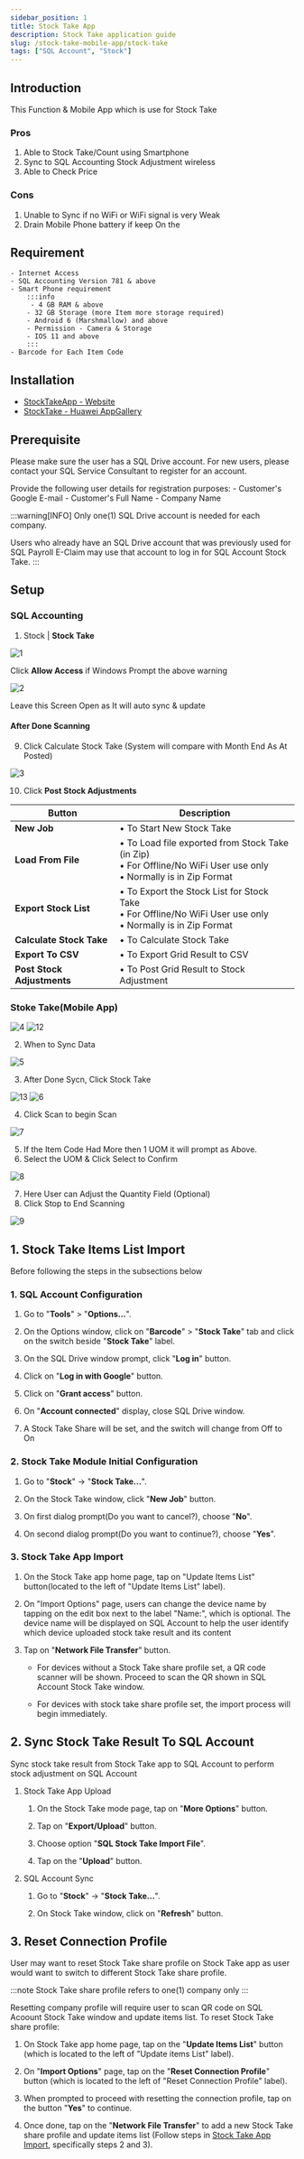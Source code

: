 ```yaml
---
sidebar_position: 1
title: Stock Take App
description: Stock Take application guide
slug: /stock-take-mobile-app/stock-take
tags: ["SQL Account", "Stock"]
---
```


## Introduction
This Function & Mobile App which is use for Stock Take

### Pros
01. Able to Stock Take/Count using Smartphone
02. Sync to SQL Accounting Stock Adjustment wireless
03. Able to Check Price
### Cons
01. Unable to Sync if no WiFi or WiFi signal is very Weak
02. Drain Mobile Phone battery if keep On the 

## Requirement
    - Internet Access
    - SQL Accounting Version 781 & above
    - Smart Phone requirement
        :::info
         - 4 GB RAM & above
        - 32 GB Storage (more Item more storage required)
        - Android 6 (Marshmallow) and above
        - Permission - Camera & Storage
        - IOS 11 and above
        :::
    - Barcode for Each Item Code

## Installation
- [StockTakeApp - Website](https://www.sql.com.my/sqlstocktake/)
- [StockTake - Huawei AppGallery](https://appgallery.huawei.com/#/app/C102639285)


## Prerequisite

Please make sure the user has a SQL Drive account. For new users, please contact your SQL Service Consultant to register for an account.

Provide the following user details for registration purposes:
    - Customer's Google E-mail
    - Customer's Full Name
    - Company Name

:::warning[INFO]
Only one(1) SQL Drive account is needed for each company.

Users who already have an SQL Drive account that was previously used for SQL Payroll E-Claim may use that account to log in for SQL Account Stock Take.
:::

## Setup
### SQL Accounting
01. Stock | **Stock Take**

   ![1](../../../static/img/stoke-take-mobile-app/1jt.png)

Click **Allow Access** if Windows Prompt the above warning

   ![2](../../../static/img/stoke-take-mobile-app/2jt.png)

Leave this Screen Open as It will auto sync & update

#### After Done Scanning

09. Click Calculate Stock Take (System will compare with Month End As At Posted)

   ![3](../../../static/img/stoke-take-mobile-app/3jt.png)

10. Click **Post Stock Adjustments**

| Button                  | Description |
|--------------------------|-------------|
| **New Job**              | • To Start New Stock Take |
| **Load From File**       | • To Load file exported from Stock Take (in Zip) <br/> • For Offline/No WiFi User use only <br/> • Normally is in Zip Format |
| **Export Stock List**    | • To Export the Stock List for Stock Take <br/> • For Offline/No WiFi User use only <br/> • Normally is in Zip Format |
| **Calculate Stock Take** | • To Calculate Stock Take |
| **Export To CSV**        | • To Export Grid Result to CSV |
| **Post Stock Adjustments** | • To Post Grid Result to Stock Adjustment |

### Stoke Take(Mobile App)
   ![4](../../../static/img/stoke-take-mobile-app/4jt.png)
   ![12](../../../static/img/stoke-take-mobile-app/12jt.png)

02. When to Sync Data

   ![5](../../../static/img/stoke-take-mobile-app/5jt.png)


03. After Done Sycn, Click Stock Take

   ![13](../../../static/img/stoke-take-mobile-app/13jt.png)
   ![6](../../../static/img/stoke-take-mobile-app/6jt.png)

04. Click Scan to begin Scan

   ![7](../../../static/img/stoke-take-mobile-app/7jt.png)

05. If the Item Code Had More then 1 UOM it will prompt as Above.
06. Select the UOM & Click Select to Confirm

   ![8](../../../static/img/stoke-take-mobile-app/8jt.png)

07. Here User can Adjust the Quantity Field (Optional)
08. Click Stop to End Scanning

   ![9](../../../static/img/stoke-take-mobile-app/9jt.png)



## 1. Stock Take Items List Import

Before following the steps in the subsections below

### 1. SQL Account Configuration

1. Go to "**Tools**" > "**Options...**".

2. On the Options window, click on "**Barcode**" > "**Stock Take**" tab and click on the switch beside "**Stock Take**" label.

3. On the SQL Drive window prompt, click "**Log in**" button.

4. Click on "**Log in with Google**" button.

5. Click on "**Grant access**" button.

6. On "**Account connected**" display, close SQL Drive window.

7. A Stock Take Share will be set, and the switch will change from Off to On

### 2. Stock Take Module Initial Configuration

1. Go to "**Stock**" -> "**Stock Take...**".

2. On the Stock Take window, click "**New Job**" button.

3. On first dialog prompt(Do you want to cancel?), choose "**No**".

4. On second dialog prompt(Do you want to continue?), choose "**Yes**".

### 3. Stock Take App Import

1. On the Stock Take app home page, tap on "Update Items List" button(located to the left of "Update Items List" label).

2. On "Import Options" page, users can change the device name by tapping on the edit box next to the label "Name:", which is optional. The device name will be displayed on SQL Account to help the user identify which device uploaded stock take result and its content

3. Tap on "**Network File Transfer**" button.

    * For devices without a Stock Take share profile set, a QR code scanner will be shown. Proceed to scan the QR shown in SQL Account Stock Take window.

    * For devices with stock take share profile set, the import process will begin immediately.

## 2. Sync Stock Take Result To SQL Account

Sync stock take result from Stock Take app to SQL Account to perform stock adjustment on SQL Account

1. Stock Take App Upload

   1. On the Stock Take mode page, tap on "**More Options**" button.

   2. Tap on "**Export/Upload**" button.

   3. Choose option "**SQL Stock Take Import File**".

   4. Tap on the "**Upload**" button.

2. SQL Account Sync

   1. Go to "**Stock**" -> "**Stock Take...**".

   2. On Stock Take window, click on "**Refresh**" button.

## 3. Reset Connection Profile

User may want to reset Stock Take share profile on Stock Take app as user would want to switch to different Stock Take share profile.

:::note
Stock Take share profile refers to one(1) company only
:::

Resetting company profile will require user to scan QR code on SQL Acoount Stock Take window and update items list. To reset Stock Take share profile:

1. On Stock Take app home page, tap on the "**Update Items List**" button (which is located to the left of "Update items List" label).

2. On "**Import Options**" page, tap on the "**Reset Connection Profile**" button (which is located to the left of "Reset Connection Profile" label).

3. When prompted to proceed with resetting the connection profile, tap on the button "**Yes**" to continue.

4. Once done, tap on the "**Network File Transfer**" to add a new Stock Take share profile and update items list (Follow steps in [Stock Take App Import](#3-stock-take-app-import), specifically steps 2 and 3).
